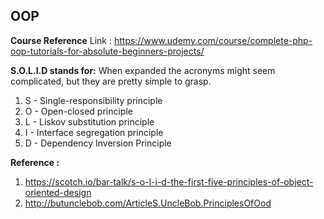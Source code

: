 ## OOP
**Course Reference**
	Link : https://www.udemy.com/course/complete-php-oop-tutorials-for-absolute-beginners-projects/

**S.O.L.I.D stands for:**
When expanded the acronyms might seem complicated, but they are pretty simple to grasp.

 1. S - Single-responsibility principle
 2. O - Open-closed principle
 3. L - Liskov substitution principle
 4. I - Interface segregation principle
 5. D - Dependency Inversion Principle

**Reference :**

 1.  https://scotch.io/bar-talk/s-o-l-i-d-the-first-five-principles-of-object-oriented-design
 2. http://butunclebob.com/ArticleS.UncleBob.PrinciplesOfOod

